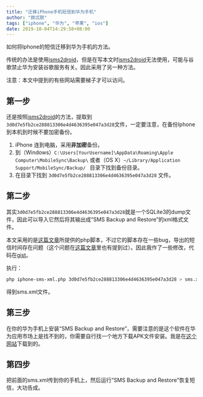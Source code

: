 ```yaml
---
title: "迁移iPhone手机短信到华为手机"
author: "颇忒脱"
tags: ["iphone", "华为", "苹果", "ios"]
date: 2019-10-04T14:29:58+08:00
---
```


如何将Iphone的短信迁移到华为手机的方法。

<!--more-->

传统的办法是使用[isms2droid][isms2droid]，但是在写本文时[isms2droid][isms2droid]无法使用，可能与谷歌禁止华为安装谷歌服务有关。因此采用了另一种方法。

注意：本文中提到的有些网站需要梯子才可以访问。

## 第一步

还是按照[isms2droid][isms2droid]的方法，提取到`3d0d7e5fb2ce288813306e4d4636395e047a3d28`文件，一定要注意，在备份Iphone到本机到时候不要加密备份。

1. iPhone 连到电脑，采用**非加密**备份。
2. 到（Windows）`C:\Users[YourUsername]\AppData\Roaming\Apple Computer\MobileSync\Backup\` 或者（OS X）`~/Library/Application Support/MobileSync/Backup/
` 目录下找到备份目录。
3. 在目录下找到 `3d0d7e5fb2ce288813306e4d4636395e047a3d28` 文件。

## 第二步

其实`3d0d7e5fb2ce288813306e4d4636395e047a3d28`就是一个SQLite3的dump文件，因此可以导入它然后将其输出成“SMS Backup and Restore”的xml格式文件。

本文采用的是[这篇文章][article]所提供的php脚本，不过它的脚本存在一些bug，导出的短信时间存在问题（这个问题在[这篇文章][article2]里也有提到过）。因此我作了一些修改，代码在[gist][gist]。

执行：

```bash
php iphone-sms-xml.php 3d0d7e5fb2ce288813306e4d4636395e047a3d28 > sms.xml
```

得到sms.xml文件。

## 第三步

在你的华为手机上安装“SMS Backup and Restore”，需要注意的是这个软件在华为应用市场上是找不到的，你需要自行找一个地方下载APK文件安装。我是在[这个网站][download]下载到的。

## 第四步

把前面的sms.xml传到你的手机上，然后运行“SMS Backup and Restore”恢复短信，大功告成。

[isms2droid]: https://isms2droid.com
[article]: https://www.kolmann.at/2017/05/export-iphone-messages-to-xml/
[gist]: https://gist.github.com/chanjarster/ff93d2bb65a64eb438b35a5cf946d6ec
[article2]: https://github.com/HenryYang/Blog/blob/37ffbab84be093434ec575df49042268b7e1644a/content/posts/ios_sms_to_android.md
[download]: https://sms-backup-and-restore.en.uptodown.com/android